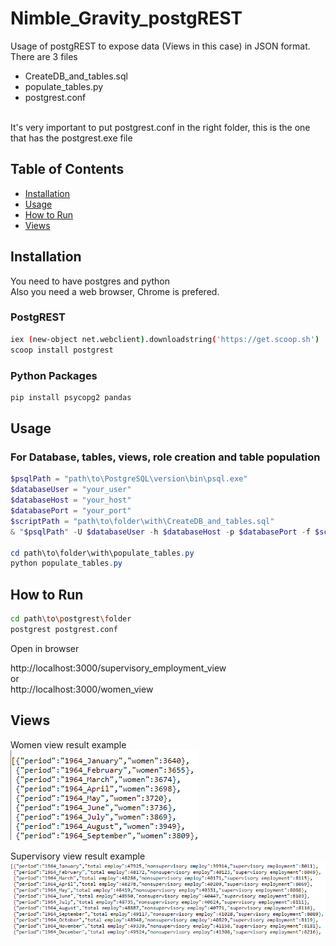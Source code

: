 # Nimble_Gravity_postgREST
Usage of postgREST to expose data (Views in this case) in JSON format.
There are 3 files
- CreateDB_and_tables.sql
- populate_tables.py
- postgrest.conf
<br>
It's very important to put postgrest.conf in the right folder, this is the one that has the postgrest.exe file

## Table of Contents

- [Installation](#installation)
- [Usage](#usage)
- [How to Run](#how-to-run)
- [Views](#views)

## Installation
You need to have postgres and python <br>
Also you need a web browser, Chrome is prefered.

### PostgREST
```bash
iex (new-object net.webclient).downloadstring('https://get.scoop.sh')
scoop install postgrest
```

### Python Packages

```bash
pip install psycopg2 pandas
```

## Usage
### For Database, tables, views, role creation and table population
```powershell
$psqlPath = "path\to\PostgreSQL\version\bin\psql.exe"
$databaseUser = "your_user"
$databaseHost = "your_host"
$databasePort = "your_port"
$scriptPath = "path\to\folder\with\CreateDB_and_tables.sql"
& "$psqlPath" -U $databaseUser -h $databaseHost -p $databasePort -f $scriptPath

cd path\to\folder\with\populate_tables.py
python populate_tables.py

```

## How to Run
```bash
cd path\to\postgrest\folder
postgrest postgrest.conf
```
Open in browser

http://localhost:3000/supervisory_employment_view <br>
or <br>
http://localhost:3000/women_view

## Views
Women view result example<br>
![Women View](https://github.com/CGarcia8CG/Nimble_Gravity_postgREST/blob/main/women_view.png) <br>

Supervisory view result example<br>
![Supervisory view](https://github.com/CGarcia8CG/Nimble_Gravity_postgREST/blob/main/supervisory_view.png)

